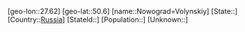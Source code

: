 ﻿---
location: [50.6,27.62]
type: City
tags:
- geo/City


SpocWebEntityId: 32980
isDeleted: false
confidential: public

---
[geo-lon::27.62]
[geo-lat::50.6]
[name::Nowograd=Volynskiy]
[State::]
[Country::[Russia](geo/Continent/Europe/Russia.md)]
[StateId::]
[Population::]
[Unknown::]

